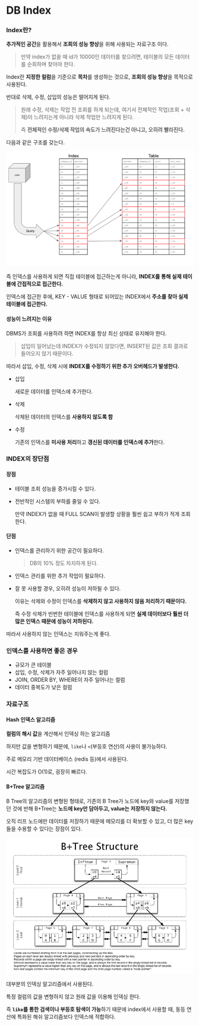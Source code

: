 # DB Index

### Index란?

**추가적인 공간**을 활용해서 **조회의 성능 향상**을 위해 사용되는 자료구조 이다.

> 만약 index가 없을 때 id가 10000인 데이터를 찾으려면, 테이블의 모든 데이터를 순회하며 찾아야 한다.

Index란 **지정한 컬럼**을 기준으로 **목차**를 생성하는 것으로, **조회의 성능 향상**을 목적으로 사용된다.

반대로 삭제, 수정, 삽입의 성능은 떨어지게 된다.

> 원래 수정, 삭제는 작업 전 조회를 하게 되는데, 여기서 전체적인 작업(조회 + 삭제)이 느려지는게 아니라 삭제 작업만 느려지게 된다.
>
> 즉 **전체적인 수정/삭제 작업의 속도가 느려진다는건 아니고, 오히려 빨라진다.**



다음과 같은 구조를 갖는다.

![index_basic](.\images\index_basic.jpg)

즉 인덱스를 사용하게 되면 직접 테이블에 접근하는게 아니라, **INDEX를 통해 실제 테이블에 간접적으로 접근한다.**

인덱스에 접근한 후에, KEY - VALUE 형태로 되어있는 INDEX에서 **주소를 찾아 실제 테이블에 접근한다.**



#### 성능이 느려지는 이유

DBMS가 조회를 사용하려 하면 INDEX를 항상 최신 상태로 유지해야 한다.

> 삽입이 일어났는데 INDEX가 수정되지 않았다면, INSERT된 값은 조회 결과로 들어오지 않기 때문이다.

따라서 삽입, 수정, 삭제 시에 **INDEX를 수정하기 위한 추가 오버헤드가 발생한다.**

- 삽입

  새로운 데이터를 인덱스에 추가한다.

- 삭제

  삭제된 데이터의 인덱스를 **사용하지 않도록 함**

- 수정

  기존의 인덱스를 **미사용 처리**하고 **갱신된 데이터를 인덱스에 추가**한다.



### INDEX의 장단점

#### 장점

- 테이블 조회 성능을 증가시킬 수 있다.

- 전반적인 시스템의 부하를 줄일 수 있다.

  만약 INDEX가 없을 때 FULL SCAN이 발생할 상황을 훨씬 쉽고 부하가 적게 조회한다.

#### 단점

- 인덱스를 관리하기 위한 공간이 필요하다.

  > DB의 10% 정도 차지하게 된다.

- 인덱스 관리를 위한 추가 작업이 필요하다.

- 잘 못 사용할 경우, 오히려 성능이 저하될 수 있다.

  이유는 삭제와 수정이 인덱스를 **삭제하지 않고 사용하지 않음 처리하기 때문이다.**

  즉 수정 삭제가 빈번한 테이블에 인덱스를 사용하게 되면 **실제 데이터보다 훨씬 더 많은 인덱스 때문에 성능이 저하된다.**

따라서 사용하지 않는 인덱스는 지워주는게 좋다.



### 인덱스를 사용하면 좋은 경우

- 규모가 큰 테이블
- 삽입, 수정, 삭제가 자주 일어나지 않는 컬럼
- JOIN, ORDER BY, WHERE이 자주 일어나는 컬럼
- 데이터 중복도가 낮은 컬럼



### 자료구조

#### Hash 인덱스 알고리즘

**컬럼의 해시 값**을 계산해서 인덱싱 하는 알고리즘

하지만 값을 변형하기 때문에, `like`나 `<`(부등호 연산)의 사용이 불가능하다.

주로 메모리 기반 데이터베이스 (redis 등)에서 사용된다.

시간 복잡도가 O(1)로, 굉장히 빠르다.



#### B+Tree 알고리즘

B Tree의 알고리즘의 변형된 형태로, 기존의 B Tree가 노드에 key와 value를 저장했던 것에 반해 B+Tree는 **노드에 key만 담아두고, value는 저장하지 않는다.**

오직 리프 노드에만 데이터를 저장하기 때문에 메모리를 더 확보할 수 있고, 더 많은 key들을 수용할 수 있다는 장점이 있다.



<img src=".\images\bplustree.jpg" alt="bplus" style="zoom: 80%;" />

대부분의 인덱싱 알고리즘에서 사용된다.

특정 컬럼의 값을 변형하지 않고 원래 값을 이용해 인덱싱 한다.

즉 **`like`를 통한 검색이나 부등호 탐색이 가능**하기 때문에 index에서 사용할 때, 동등 연산에 특화된 해쉬 알고리즘보다 인덱스에 적합하다.



